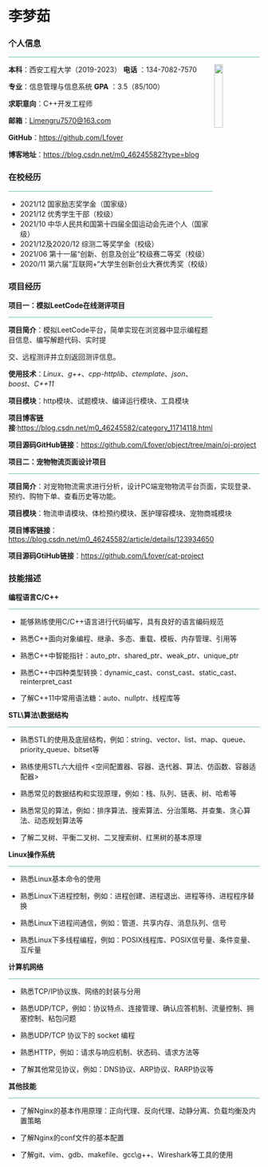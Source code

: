 #                                         李梦茹

### 个人信息                                                                               

<div><hr style="background:#65c294"></div>

<div> 
    <img  src="C:\Users\86134\Desktop\jianli.jpg" width = 18% height = 18% align = right>
</div>


**本科**：西安工程大学（2019-2023）              **电话** ：134-7082-7570

**专业**：信息管理与信息系统                             **GPA** ：3.5（85/100）

**求职意向**：C++开发工程师

**邮箱**：Limengru7570@163.com

**GitHub**：https://github.com/Lfover

**博客地址**：https://blog.csdn.net/m0_46245582?type=blog

### 在校经历

<div><hr style="background:#65c294"></div>

* 2021/12  国家励志奖学金（国家级）
* 2021/12  优秀学生干部（校级）
* 2021/10  中华人民共和国第十四届全国运动会先进个人（国家级）
* 2021/12及2020/12  综测二等奖学金（校级）
* 2021/06  第十一届“创新、创意及创业”校级赛二等奖（校级）
* 2020/11  第六届”互联网+“大学生创新创业大赛优秀奖（校级）

### 项目经历

**项目一：模拟LeetCode在线测评项目**

<div>
<hr style="background:#65c294">
</div>

**项目简介**：模拟LeetCode平台，简单实现在浏览器中显示编程题目信息、编写解题代码、实时提

交、远程测评并立刻返回测评信息。

**使用技术**：*Linux*、*g++*、*cpp-httplib*、*ctemplate*、*json*、*boost*、*C++11*

**项目模块**：http模块、试题模块、编译运行模块、工具模块

**项目博客链接**:https://blog.csdn.net/m0_46245582/category_11714118.html

**项目源码GitHub链接**：https://github.com/Lfover/object/tree/main/oj-project



**项目二：宠物物流页面设计项目**

<div>
<hr style="background:#65c294">
</div>

**项目简介**：对宠物物流需求进行分析，设计PC端宠物物流平台页面，实现登录、预约、购物下单、查看历史等功能。

**项目模块**：物流申请模块、体检预约模块、医护理容模块、宠物商城模块

**项目博客链接**：https://blog.csdn.net/m0_46245582/article/details/123934650

**项目源码GtiHub链接**：https://github.com/Lfover/cat-project



### 技能描述

**编程语言C/C++**

<div>
<hr style="background:#65c294">
</div>

* 能够熟练使用C/C++语言进行代码编写，具有良好的语言编码规范

* 熟悉C++面向对象编程、继承、多态、重载、模板、内存管理、引用等

* 熟悉C++中智能指针：auto_ptr、shared_ptr、weak_ptr、unique_ptr

* 熟悉C++中四种类型转换：dynamic_cast、const_cast、static_cast、reinterpret_cast

* 了解C++11中常用语法糖：auto、nullptr、线程库等

**STL\算法\数据结构**

<div>
<hr style="background:#65c294">
</div>

* 熟悉STL的使用及底层结构，例如：string、vector、list、map、queue、priority_queue、bitset等

* 熟练使用STL六大组件 <空间配置器、容器、迭代器、算法、仿函数、容器适配器>

* 熟悉常见的数据结构和实现原理，例如：栈、队列、链表、树、哈希等

* 熟悉常见的算法，例如：排序算法、搜索算法、分治策略、并查集、贪心算法、动态规划算法等

* 了解二叉树、平衡二叉树、二叉搜索树、红黑树的基本原理

**Linux操作系统**

<div>
<hr style="background:#65c294">
</div>

* 熟悉Linux基本命令的使用

* 熟悉Linux下进程控制，例如：进程创建、进程退出、进程等待、进程程序替换

* 熟悉Linux下进程间通信，例如：管道、共享内存、消息队列、信号

* 熟悉Linux下多线程编程，例如：POSIX线程库、POSIX信号量、条件变量、互斥量

**计算机网络**

<div>
<hr style="background:#65c294">
</div>

* 熟悉TCP/IP协议族、网络的封装与分用

* 熟悉UDP/TCP，例如：协议特点、连接管理、确认应答机制、流量控制、拥塞控制、粘包问题

* 熟悉UDP/TCP 协议下的 socket 编程

* 熟悉HTTP，例如：请求与响应机制、状态码、请求方法等

* 了解其他常见协议，例如：DNS协议、ARP协议、RARP协议等

**其他技能**

<div>
<hr style="background:#65c294">
</div>

* 了解Nginx的基本作用原理：正向代理、反向代理、动静分离、负载均衡及内置策略

* 了解Nginx的conf文件的基本配置

* 了解git、vim、gdb、makefile、gcc\g++、Wireshark等工具的使用
